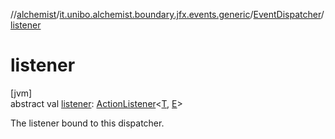 //[alchemist](../../../index.md)/[it.unibo.alchemist.boundary.jfx.events.generic](../index.md)/[EventDispatcher](index.md)/[listener](listener.md)

# listener

[jvm]\
abstract val [listener](listener.md): [ActionListener](../-action-listener/index.md)<[T](index.md), [E](index.md)>

The listener bound to this dispatcher.
